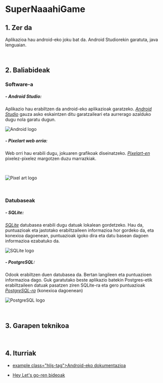# SuperNaaahiGame

## 1. Zer da

Aplikazioa hau android-eko joku bat da. Android Studiorekin garatuta, java lenguaian.

<br/>

## 2. Baliabideak

### Software-a 

##### - Android Studio: 
Aplikazio hau erabiltzen da android-eko aplikazioak garatzeko. *[Android Studio](https://www.sqlite.org/index.html)* gauza asko eskaintzen ditu garatzaileari eta aurrerago azalduko dugu nola garatu dugun.

![Android logo](https://mir-s3-cdn-cf.behance.net/project_modules/disp/a9326d72465217.5be8ae1c0a8a7.png)

##### - Pixelart web orria: 
Web orri hau erabili dugu, jokuaren grafikoak diseinatzeko. *[Pixelart-en](https://www.pixilart.com/)* pixelez-pixelez margotzen duzu marrazkiak.

<br/>

![Pixel art logo](https://www.pixilart.com/images/public/logo_pixilart_simple_black.png?Ver=1.1)

<br/>

### Datubaseak
##### - SQLite: 
*[SQLite](https://www.sqlite.org/index.html)* datubasea erabili dugu datuak lokalean gordetzeko. Hau da, puntuazioak eta jastotako erabiltzaileen informazioa hor gordeko da, eta konexioa dagoenean, puntuazioak igoko dira eta datu basean dagoen informazioa ezabatuko da.

![SQLite logo](https://user-images.githubusercontent.com/75113982/151691713-92c56147-1c92-47f5-9540-f6220007296b.png)

##### - PostgreSQL: 
Odook erabiltzen duen datubasea da. Bertan langileen eta puntuazioen informazioa dago. Guk garatutako beste aplikazio batekin Postgres-etik erabiltzaileen datuak pasatzen ziren SQLite-ra eta gero puntuazioak *[PostgreSQL-ra](https://www.postgresql.org/)* (konexioa dagoenean)

![PostgreSQL logo](https://user-images.githubusercontent.com/75113982/151692026-094271f1-ff91-49c6-a708-dbeeb58b9a14.png)

<br/>

## 3. Garapen teknikoa

<br/>

## 4. Iturriak
- <a href="https://developer.android.com/docs" target="_blank">example class="hljs-tag">Android-eko dokumentazioa</a>

- [Hey Let's go-ren bideoak](https://www.youtube.com/playlist?list=PLsOU6EOcj51e7YesVnTrEtvJDD016p9oS)
